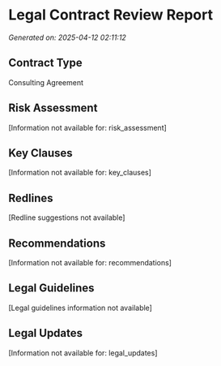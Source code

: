 # Legal Contract Review Report

*Generated on: 2025-04-12 02:11:12*

## Contract Type

Consulting Agreement

## Risk Assessment

[Information not available for: risk_assessment]

## Key Clauses

[Information not available for: key_clauses]

## Redlines

[Redline suggestions not available]

## Recommendations

[Information not available for: recommendations]

## Legal Guidelines

[Legal guidelines information not available]

## Legal Updates

[Information not available for: legal_updates]

